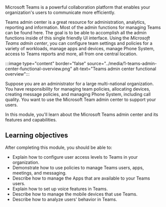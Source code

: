 Microsoft Teams is a powerful collaboration platform that enables your organization's users to communicate more efficiently. 

Teams admin center is a great resource for administration, analytics, reporting and information. Most of the admin functions for managing Teams can be found here. The goal is to be able to accomplish all the admin functions inside of this single friendly UI interface.  Using the *Microsoft Teams admin center*, you can configure team settings and policies for a variety of workloads, manage apps and devices, manage Phone System, access to Teams reports and more, all from one central location.

:::image type="content" border="false" source="../media/1-teams-admin-center-functional-overview.png" alt-text="Teams admin center functional overview":::

Suppose you are an administrator for a large multi-national organization. You have responsibility for managing team policies, allocating devices, creating message policies, and managing Phone System, including call quality. You want to use the Microsoft Team admin center to support your users.

In this module, you'll learn about the Microsoft Teams admin center and its features and capabilities.

## Learning objectives

After completing this module, you should be able to:

- Explain how to configure user access levels to Teams in your organization.
- Demonstrate how to use policies to manage Teams users, apps, meetings, and messaging.
- Describe how to manage the Apps that are available to your Teams users.
- Explain how to set up voice features in Teams.
- Describe how to manage the mobile devices that use Teams.
- Describe how to analyze users' behavior in Teams.
